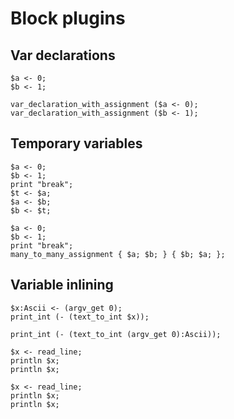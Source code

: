 # Block plugins

## Var declarations

```polygolf
$a <- 0;
$b <- 1;
```

```polygolf block.addVarDeclarations
var_declaration_with_assignment ($a <- 0);
var_declaration_with_assignment ($b <- 1);
```

## Temporary variables

```polygolf
$a <- 0;
$b <- 1;
print "break";
$t <- $a;
$a <- $b;
$b <- $t;
```

```polygolf block.tempVarToMultipleAssignment
$a <- 0;
$b <- 1;
print "break";
many_to_many_assignment { $a; $b; } { $b; $a; };
```

## Variable inlining

```polygolf
$x:Ascii <- (argv_get 0);
print_int (- (text_to_int $x));
```

```polygolf block.inlineVariables
print_int (- (text_to_int (argv_get 0):Ascii));
```

```polygolf
$x <- read_line;
println $x;
println $x;
```

```polygolf block.inlineVariables
$x <- read_line;
println $x;
println $x;
```
